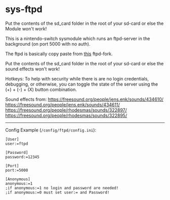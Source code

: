# sys-ftpd

Put the contents of the sd_card folder in the root of your sd-card or else the Module won't work!

This is a nintendo-switch sysmodule which runs an ftpd-server in the background (on port 5000 with no auth).

The ftpd is basically copy paste from [this](https://github.com/DavidBuchanan314/ftpd) ftpd-fork.

Put the contents of the sd_card folder in the root of your sd-card or else the sound effects won't work!

Hotkeys: To help with security while there is are no login credentials, debugging, or otherwise, you can toggle the state of the server using the (+) + (-) + (X) button combination.

Sound effects from:
https://freesound.org/people/jens.enk/sounds/434610/  
https://freesound.org/people/jens.enk/sounds/434611/  
https://freesound.org/people/rhodesmas/sounds/322897/
https://freesound.org/people/rhodesmas/sounds/322895/


---

Config Example (`/config/ftpd/config.ini`):

```
[User]
user:=ftpd

[Password]
password:=12345

[Port]
port:=5000

[Anonymous]
anonymous:=1
;if anonymous:=1 no login and password are needed!
;if anonymous:=0 must set user:= and Password!
```
